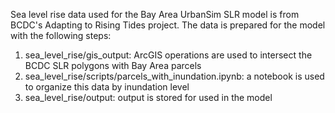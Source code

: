 Sea level rise data used for the Bay Area UrbanSim SLR model is from BCDC's Adapting to Rising Tides project. The data is prepared for the model with the following steps:

1) sea_level_rise/gis_output: ArcGIS operations are used to intersect the BCDC SLR polygons with Bay Area parcels
2) sea_level_rise/scripts/parcels_with_inundation.ipynb: a notebook is used to organize this data by inundation level
3) sea_level_rise/output: output is stored for used in the model